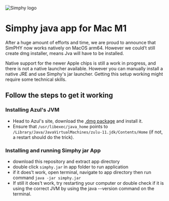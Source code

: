 ![Simphy logo](https://user-images.githubusercontent.com/80441425/110777628-56991180-8287-11eb-9f4b-cf282c4d22da.png)
# Simphy java app for Mac M1
After a huge amount of efforts and time, we are proud to announce that SimPHY now works natively on MacOS arm64.
However we could’t still create dmg installer, means Jva will have to be installed.

Native support for the newer Apple chips is still a work in progress, and there is not a native launcher available. However you can manually install a native JRE and use Simphy's jar launcher. Getting this setup working might require some technical skills.

## Follow the steps to get it working
### Installing Azul's JVM
* Head to Azul's site, download the [.dmg package](https://cdn.azul.com/zulu/bin/zulu11.52.13-ca-jre11.0.13-macosx_aarch64.dmg) and install it.
* Ensure that `/usr/libexec/java_home` points to `/Library/Java/JavaVirtualMachines/zulu-11.jdk/Contents/Home` (if not, a restart should do the trick).

### Installing and running Simphy jar App
* download this repository and extract app directory
* double click `simphy.jar` in app folder to run application
* if it does’t work, open terminal, navigate to app directory then run command `java -jar simphy.jar`
* If still it does’t work, try restarting your computer or double check if it is using the correct JVM by using the java --version command on the terminal.
